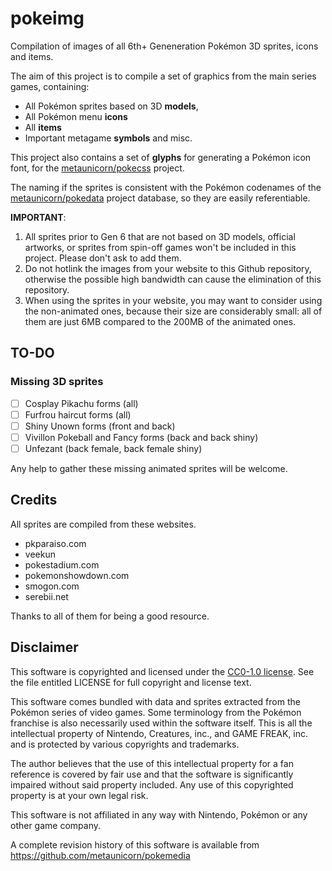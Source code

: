 # pokeimg

Compilation of images of all 6th+ Geneneration Pokémon 3D sprites, icons and items.

The aim of this project is to compile a set of graphics from the main series games,
containing:
* All Pokémon sprites based on 3D **models**,
* All Pokémon menu **icons**
* All **items**
* Important metagame **symbols** and misc.

This project also contains a set of **glyphs** for generating a Pokémon icon font, for
 the [metaunicorn/pokecss](https://github.com/metaunicorn/pokecss) project.

The naming if the sprites is consistent with the Pokémon codenames of the
 [metaunicorn/pokedata](https://github.com/metaunicorn/pokedata) project database, so they are
 easily referentiable.


**IMPORTANT**:

1. All sprites prior to Gen 6 that are not based on 3D models,
official artworks, or sprites from spin-off games won't be included in this project.
Please don't ask to add them.
2. Do not hotlink the images from your website to this Github repository, otherwise
the possible high bandwidth can cause the elimination of this repository.
3. When using the sprites in your website, you may want to consider using the non-animated
ones, because their size are considerably small: all of them are just 6MB compared to the 200MB
of the animated ones.


## TO-DO

### Missing 3D sprites

- [ ] Cosplay Pikachu forms (all)
- [ ] Furfrou haircut forms (all)
- [ ] Shiny Unown forms (front and back)
- [ ] Vivillon Pokeball and Fancy forms (back and back shiny)
- [ ] Unfezant (back female, back female shiny)

Any help to gather these missing animated sprites will be welcome.

## Credits
All sprites are compiled from these websites.

* pkparaiso.com
* veekun
* pokestadium.com
* pokemonshowdown.com
* smogon.com
* serebii.net

Thanks to all of them for being a good resource.


## Disclaimer

This software is copyrighted and licensed under the 
[CC0-1.0 license](https://github.com/metaunicorn/pokemedia/LICENSE). See the file
entitled LICENSE for full copyright and license text.

This software comes bundled with data and sprites extracted from the
Pokémon series of video games. Some terminology from the Pokémon franchise is
also necessarily used within the software itself. This is all the intellectual
property of Nintendo, Creatures, inc., and GAME FREAK, inc. and is protected by
various copyrights and trademarks.

The author believes that the use of this intellectual property for a fan reference
is covered by fair use and that the software is significantly impaired without said
property included. Any use of this copyrighted property is at your own legal risk.

This software is not affiliated in any way with Nintendo,
Pokémon or any other game company.

A complete revision history of this software is available from
https://github.com/metaunicorn/pokemedia

